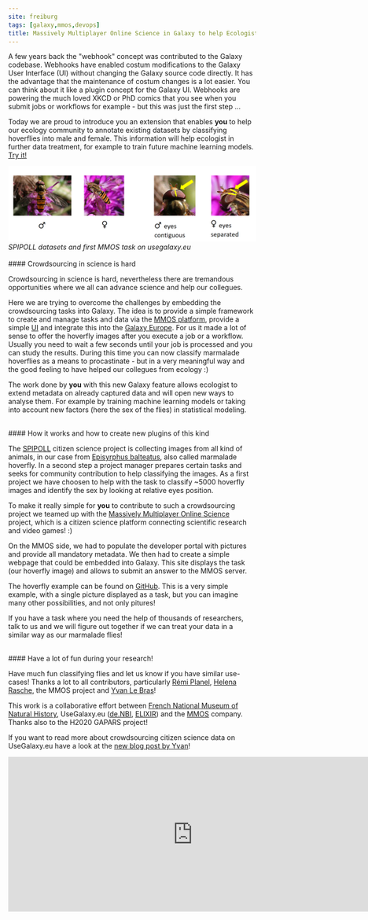```yaml
---
site: freiburg
tags: [galaxy,mmos,devops]
title: Massively Multiplayer Online Science in Galaxy to help Ecologists - a citizen science project.
---
```


A few years back the "webhook" concept was contributed to the Galaxy codebase.
Webhooks have enabled costum modifications to the Galaxy User Interface (UI) without changing the Galaxy source code directly.
It has the advantage that the maintenance of costum changes is a lot easier. You can think about it like a plugin concept for the Galaxy UI.
Webhooks are powering the much loved XKCD or PhD comics that you see when you submit jobs or workflows for example - but this was just the first step ...

Today we are proud to introduce you an extension that enables __you__ to help our ecology community to annotate existing datasets
by classifying hoverflies into male and female.
This information will help ecologist in further data treatment, for example to train future machine learning models. [Try it!](https://usegalaxy.eu/gapars-experiment)

<div class="multiple-img">
    <img src="/assets/media/mmos_flies.png" alt="classification of marmelade hoverflies" />
    <i>SPIPOLL datasets and first MMOS task on usegalaxy.eu</i>
</div>


<br>
#### Crowdsourcing in science is hard

Crowdsourcing in science is hard, nevertheless there are tremandous opportunities where we all can advance science and help our collegues.

Here we are trying to overcome the challenges by embedding the crowdsourcing tasks into Galaxy.
The idea is to provide a simple framework to create and manage tasks and data via the [MMOS platform](http://mmos.ch),
provide a simple [UI](https://usegalaxy.eu/gapars-experiment) and integrate this into the [Galaxy Europe](https://usegalaxy.eu).
For us it made a lot of sense to offer the hoverfly images after you execute a job or a workflow. Usually you need to wait a few seconds until your job is
processed and you can study the results. During this time you can now classify marmalade hoverflies as a means to procastinate - but in a very meaningful way and the
good feeling to have helped our collegues from ecology :)

The work done by __you__ with this new Galaxy feature allows ecologist to extend metadata on already captured data
and will open new ways to analyse them. For example by
training machine learning models or taking into account new factors (here the sex of the flies) in statistical modeling.

<br>
#### How it works and how to create new plugins of this kind

The [SPIPOLL](https://www.spipoll.org) citizen science project is collecting images from all kind of animals, in our case from
[Episyrphus balteatus](https://en.wikipedia.org/wiki/Episyrphus_balteatus), also called marmalade hoverfly. In a second step a project manager
prepares certain tasks and seeks for community contribution to help classifying the images.
As a first project we have choosen to help with the task to classify ~5000 hoverfly images and identify the sex by looking at relative eyes position.

To make it really simple for __you__ to contribute to such a crowdsourcing project we teamed up with the [Massively Multiplayer Online Science](http://gapars.mmos.ch)
project, which is a citizen science platform connecting scientific research and video games! :)

On the MMOS side, we had to populate the developer portal with pictures and provide all mandatory metadata.
We then had to create a simple webpage that could be embedded into Galaxy. This site displays the task (our hoverfly image)
and allows to submit an answer to the MMOS server.

The hoverfly example can be found on [GitHub](https://github.com/galaxyecology/webhook_SPIPOLL_Flash/blob/master/templates/guess.html).
This is a very simple example, with a single picture displayed as a task, but you can imagine many other possibilities, and not only pitures!

If you have a task where you need the help of thousands of researchers, talk to us and we will figure out together
if we can treat your data in a similar way as our marmalade flies!


<br>
#### Have a lot of fun during your research!

Have much fun classifying flies and let us know if you have similar use-cases!
Thanks a lot to all contributors, particularly [Rémi Planel](https://github.com/rplanel/), [Helena Rasche](https://github.com/erasche/),
the MMOS project and [Yvan Le Bras](https://github.com/yvanlebras/)!

This work is a collaborative effort between [French National Museum of Natural History](https://www.mnhn.fr/en), UseGalaxy.eu ([de.NBI](https://denbi.de/), [ELIXIR](https://elixir-europe.org))
and the [MMOS](http://mmos.ch) company. Thanks also to the H2020 GAPARS project!

If you want to read more about crowdsourcing citizen science data on UseGalaxy.eu have a look at the [new blog post by Yvan](https://galaxyproject.org/blog/2020+++++++++/)! 

<div class="multiple-img">
    <iframe width="750" height="315" src="https://www.youtube.com/embed/U6mu3QrK9Ao" frameborder="0" allow="accelerometer; autoplay; encrypted-media; gyroscope; picture-in-picture" allowfullscreen></iframe>
</div>
